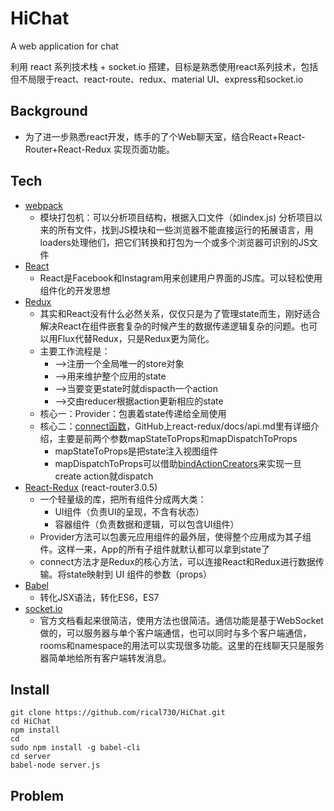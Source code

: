 # HiChat
A web application for chat



利用 react 系列技术栈 + socket.io 搭建，目标是熟悉使用react系列技术，包括但不局限于react、react-route、redux、material UI、express和socket.io


## Background
 * 为了进一步熟悉react开发，练手的了个Web聊天室，结合React+React-Router+React-Redux 实现页面功能。

## Tech
 * [webpack](http://www.jianshu.com/p/42e11515c10f)
 	* 模块打包机：可以分析项目结构，根据入口文件（如index.js) 分析项目以来的所有文件，找到JS模块和一些浏览器不能直接运行的拓展语言，用loaders处理他们，把它们转换和打包为一个或多个浏览器可识别的JS文件
 * [React](https://discountry.github.io/react/)
 	* React是Facebook和Instagram用来创建用户界面的JS库。可以轻松使用组件化的开发思想
 * [Redux](http://www.ruanyifeng.com/blog/2016/09/redux_tutorial_part_one_basic_usages.html) 
 	* 其实和React没有什么必然关系，仅仅只是为了管理state而生，刚好适合解决React在组件嵌套复杂的时候产生的数据传递逻辑复杂的问题。也可以用Flux代替Redux，只是Redux更为简化。
 	* 主要工作流程是：
 		* -->注册一个全局唯一的store对象
 		* -->用来维护整个应用的state
 		* -->当要变更state时就dispacth一个action
 		* -->交由reducer根据action更新相应的state
 	* 核心一：Provider：包裹着state传递给全局使用
 	* 核心二：[connect函数](https://github.com/reactjs/react-redux/blob/master/docs/api.md/)，GitHub上react-redux/docs/api.md里有详细介绍，主要是前两个参数mapStateToProps和mapDispatchToProps
 		* mapStateToProps是把state注入视图组件
 		* mapDispatchToProps可以借助[bindActionCreators](http://redux.js.org/docs/api/bindActionCreators.html/)来实现一旦create action就dispatch
 * [React-Redux](http://www.ruanyifeng.com/blog/2016/09/redux_tutorial_part_three_react-redux.html)  (react-router3.0.5)
 	* 一个轻量级的库，把所有组件分成两大类：
 		* UI组件（负责UI的呈现，不含有状态）
 		* 容器组件（负责数据和逻辑，可以包含UI组件）
 	* Provider方法可以包裹元应用组件的最外层，使得整个应用成为其子组件。这样一来，App的所有子组件就默认都可以拿到state了
 	* connect方法才是Redux的核心方法，可以连接React和Redux进行数据传输。将state映射到 UI 组件的参数（props）
 * [Babel](http://babeljs.cn/)
 	* 转化JSX语法，转化ES6，ES7
 * [socket.io](https://socket.io/docs/) 
 	* 官方文档看起来很简洁，使用方法也很简洁。通信功能是基于WebSocket做的，可以服务器与单个客户端通信，也可以同时与多个客户端通信，rooms和namespace的用法可以实现很多功能。这里的在线聊天只是服务器简单地给所有客户端转发消息。

## Install
```
git clone https://github.com/rical730/HiChat.git
cd HiChat
npm install
cd 
sudo npm install -g babel-cli
cd server
babel-node server.js
```

## Problem

